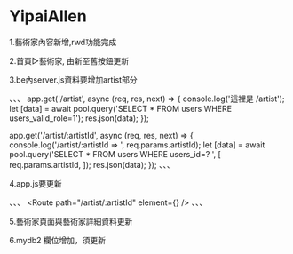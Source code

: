 # YipaiAllen #

1.藝術家內容新增,rwd功能完成

2.首頁▷藝術家, 由新至舊按鈕更新

3.be內server.js資料要增加artist部分

、、、
app.get('/artist', async (req, res, next) => {
  console.log('這裡是 /artist');
  let [data] = await pool.query('SELECT * FROM users WHERE users_valid_role=1');
  res.json(data);
});

app.get('/artist/:artistId', async (req, res, next) => {
  console.log('/artist/:artistId => ', req.params.artistId);
  let [data] = await pool.query('SELECT * FROM users WHERE users_id=? ', [
    req.params.artistId,
  ]);
  res.json(data);
});
、、、

4.app.js要更新

、、、
<Route path="/artist/:artistId" element={<ArtistDetail />} />
、、、

5.藝術家頁面與藝術家詳細資料更新

6.mydb2 欄位增加，須更新
